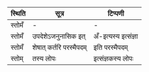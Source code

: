 | स्थिति | सूत्र | टिप्पणी |
| ----- | ------- | ------ |
| स्तोमँ | - | - |
| स्तोमँ | उपदेशेऽजनुनासिक इत् | अँ-इत्यस्य इत्संज्ञा |
| स्तोमँ | शेषात् कर्तरि परस्मैपदम् | इति परस्मैपदम् |
| स्तोम् | तस्य लोपः | इत्संज्ञकस्य लोपः |
